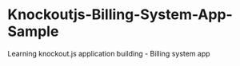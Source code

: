 # Knockoutjs-Billing-System-App-Sample
Learning knockout.js application building - Billing system app
